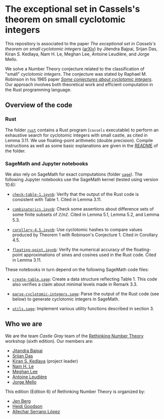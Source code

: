 # The exceptional set in Cassels's theorem on small cyclotomic integers

This repository is associated to the paper _The exceptional set in Cassels's
theorem on small cyclotomic integers_
([arXiv](https://arxiv.org/abs/2510.20435)) by Jitendra Bajpai, Srijan Das,
Kiran S. Kedlaya, Nam H. Le, Meghan Lee, Antoine Leudière, and Jorge Mello.

We solve a Number Theory conjecture related to the classification of "small"
_cyclotomic integers_. The conjecture was stated by Raphael M. Robinson in his
1965 paper [_Some conjectures about cyclotomic
integers_](https://doi.org/10.1090/S0025-5718-1965-0180545-X). Our approach
involves both theoretical work and efficient computation in the Rust
programming language.

## Overview of the code

### Rust

The folder [`rust`](rust/) contains a Rust program (`cassels` executable) to
perform an exhaustive search for cyclotomic integers with small castle, as
cited in Lemma 3.11. We use floating-point arithmetic (double precision).
Compile instructions as well as some basic explanations are given in the
[README](rust/README.md) of the folder.

### SageMath and Jupyter notebooks

We also rely on SageMath for exact computations (folder [`sage`](sage/)).
The following Jupyter notebooks use the SageMath kernel (tested using version
10.6):

- [`check-table-1.ipynb`](sage/check-table-1.ipynb): Verify that the output of
the Rust code is consistent with Table 1. Cited in Lemma 3.11.

- [`combinatorics.ipynb`](sage/combinatorics.ipynb): Check some assertions
about difference sets of some finite subsets of $\mathbb{Z}/n\mathbb{Z}$. Cited
in Lemma 5.1, Lemma 5.2, and Lemma 5.3.

- [`corollary-4.5.ipynb`](sage/corollary-4.5.ipynb): Use cyclotomic hashes to
compare values produced by Theorem 1 with Robinson's Conjecture 1. Cited in
Corollary 4.5.

- [`floating-point.ipynb`](sage/floating-point.ipynb): Verify the numerical
accuracy of the floating-point approximations of sines and cosines used in the
Rust code. Cited in Lemma 3.11.

These notebooks in turn depend on the following SageMath code files:

- [`create-table.sage`](sage/create-table.sage): Create a data structure
reflecting Table 1. This code also verifies a claim about minimal levels made
in Remark 3.3.

- [`parse-cyclotomic-integers.sage`](sage/parse-cyclotomic-integers.sage):
Parse the output of the Rust code (see below) to generate cyclotomic integers
in SageMath.

- [`utils.sage`](sage/utils.sage): Implement various utility functions
described in section 3.

## Who we are

We are the team _Castle Gray_ team of the [Rethinking Number
Theory](https://sites.google.com/view/rethinkingnumbertheory/) workshop (sixth
edition). Our members are:
- [Jitandra Bajpai](https://user.math.uni-kiel.de/~jitendra/)
- [Srijan Das](https://sites.google.com/view/srijans-homepage/home?authuser=0)
- [Kiran S. Kedlaya](https://kskedlaya.org/) (project leader)
- [Nam H. Le](https://hoainam-le.github.io/)
- [Meghan Lee](https://meghanhlee.github.io/)
- [Antoine Leudière](https://cspages.ucalgary.ca/~antoine.leudiere1/)
- [Jorge Mello](https://www.jorgemello.org/)

This edition (Edition 6) of Rethinking Number Theory is organized by:

- [Jen Berg](https://sites.google.com/view/jenberg/home)
- [Heidi Goodson](https://sites.google.com/site/heidigoodson/)
- [Allechar Serrano López](https://www.allechar.org/)
